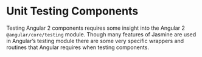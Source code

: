 # Unit Testing Components

Testing Angular 2 components requires some insight into the Angular 2 `@angular/core/testing` module. Though many features of Jasmine are used in Angular’s testing module there are some very specific wrappers and routines that Angular requires when testing components.
